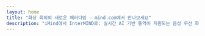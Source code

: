 ```yaml
---
layout: home
title: "화상 회의의 새로운 패러다임 — mind.com에서 만나보세요"
description: "iMind에서 InterMIND로: 실시간 AI 기반 통역이 지원되는 음성 우선 화상 통화."
---
```


<HeroSection
  title="화상 회의의 새로운 패러다임 <br>— **mind.com**에서"
  text="iMind에서 InterMIND로: 실시간 음성 번역이 지원되는 음성 우선 화상 통화.">
<NavButton buttonLabel="자세히 알아보기" buttonClass="brand" to="/" />
<NavButton buttonLabel="어시스턴트" buttonClass="alt" to="/chat" />
</HeroSection>

<br>
<VideoPlayer src="/promo/demo-en-mx.mp4" />
